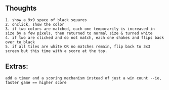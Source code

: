 ## Thoughts
    1. show a 9x9 space of black squares
    2. onclick, show the color
    3. if two colors are matched, each one temporarily is increased in size by a few pixels, then returned to normal size & turned white 
    4. if two are clicked and do not match, each one shakes and flips back over to black
    5. if all tiles are white OR no matches remain, flip back to 3x3 screen but this time with a score at the top.

 ## Extras: 
    add a timer and a scoring mechanism instead of just a win count --ie, faster game == higher score
